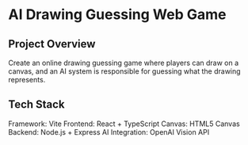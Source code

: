 # AI Drawing Guessing Web Game

## Project Overview
Create an online drawing guessing game where players can draw on a canvas, and an AI system is responsible for guessing what the drawing represents.

## Tech Stack
Framework: Vite
Frontend: React + TypeScript
Canvas: HTML5 Canvas
Backend: Node.js + Express
AI Integration: OpenAI Vision API
